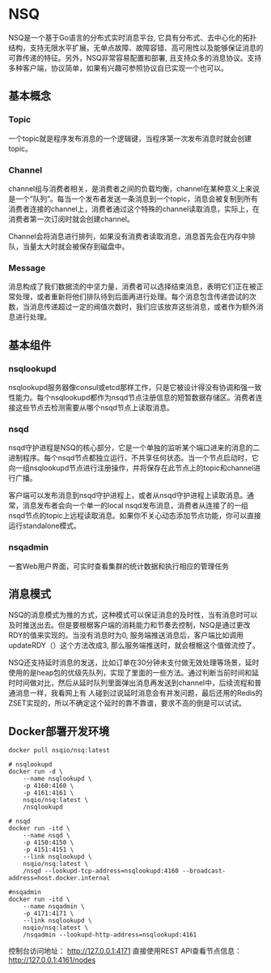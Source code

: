 # NSQ

NSQ是一个基于Go语言的分布式实时消息平台, 它具有分布式、去中心化的拓扑结构，支持无限水平扩展。无单点故障、故障容错、高可用性以及能够保证消息的可靠传递的特征。另外，NSQ非常容易配置和部署, 且支持众多的消息协议。支持多种客户端，协议简单，如果有兴趣可参照协议自已实现一个也可以。

## 基本概念

### Topic

一个topic就是程序发布消息的一个逻辑键，当程序第一次发布消息时就会创建topic。

### Channel

channel组与消费者相关，是消费者之间的负载均衡，channel在某种意义上来说是一个“队列”。每当一个发布者发送一条消息到一个topic，消息会被复制到所有消费者连接的channel上，消费者通过这个特殊的channel读取消息，实际上，在消费者第一次订阅时就会创建channel。

Channel会将消息进行排列，如果没有消费者读取消息，消息首先会在内存中排队，当量太大时就会被保存到磁盘中。

### Message

消息构成了我们数据流的中坚力量，消费者可以选择结束消息，表明它们正在被正常处理，或者重新将他们排队待到后面再进行处理。每个消息包含传递尝试的次数，当消息传递超过一定的阀值次数时，我们应该放弃这些消息，或者作为额外消息进行处理。

## 基本组件

### nsqlookupd

nsqlookupd服务器像consul或etcd那样工作，只是它被设计得没有协调和强一致性能力。每个nsqlookupd都作为nsqd节点注册信息的短暂数据存储区。消费者连接这些节点去检测需要从哪个nsqd节点上读取消息。

### nsqd

nsqd守护进程是NSQ的核心部分，它是一个单独的监听某个端口进来的消息的二进制程序。每个nsqd节点都独立运行，不共享任何状态。当一个节点启动时，它向一组nsqlookupd节点进行注册操作，并将保存在此节点上的topic和channel进行广播。

客户端可以发布消息到nsqd守护进程上，或者从nsqd守护进程上读取消息。通常，消息发布者会向一个单一的local nsqd发布消息，消费者从连接了的一组nsqd节点的topic上远程读取消息。如果你不关心动态添加节点功能，你可以直接运行standalone模式。

### nsqadmin

一套Web用户界面，可实时查看集群的统计数据和执行相应的管理任务

## 消息模式

NSQ的消息模式为推的方式，这种模式可以保证消息的及时性，当有消息时可以及时推送出去。但是要根椐客户端的消耗能力和节奏去控制，NSQ是通过更改RDY的值来实现的。当没有消息时为0, 服务端推送消息后，客户端比如调用 updateRDY（）这个方法改成3, 那么服务端推送时，就会根椐这个值做流控了。

NSQ还支持延时消息的发送，比如订单在30分钟未支付做无效处理等场景，延时使用的是heap包的优级先队列，实现了里面的一些方法。通过判断当前时间和延时时间做对比，然后从延时队列里面弹出消息再发送到channel中，后续流程和普通消息一样，我看网上有 人碰到过说延时消息会有并发问题，最后还用的Redis的ZSET实现的，所以不确定这个延时的靠不靠谱，要求不高的倒是可以试试。

## Docker部署开发环境

```shell
docker pull nsqio/nsq:latest

# nsqlookupd
docker run -d \
    --name nsqlookupd \
    -p 4160:4160 \
    -p 4161:4161 \
    nsqio/nsq:latest \
    /nsqlookupd

# nsqd
docker run -itd \
    --name nsqd \
    -p 4150:4150 \
    -p 4151:4151 \
    --link nsqlookupd \
    nsqio/nsq:latest \
    /nsqd --lookupd-tcp-address=nsqlookupd:4160 --broadcast-address=host.docker.internal

#nsqadmin
docker run -itd \
    --name nsqadmin \
    -p 4171:4171 \
    --link nsqlookupd \
    nsqio/nsq:latest \
    /nsqadmin --lookupd-http-address=nsqlookupd:4161
```

控制台访问地址： <http://127.0.0.1:4171>
直接使用REST API查看节点信息： <http://127.0.0.1:4161/nodes>
